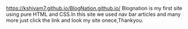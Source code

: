 https://kshivam7.github.io/BlogNation.github.io/
Blognation is my first site using pure HTML and CSS.In this site we used nav bar articles and many more just click the link and look my site onece,Thankyou.
